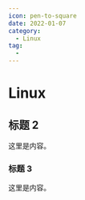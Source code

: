```yaml
---
icon: pen-to-square
date: 2022-01-07
category:
  - Linux
tag:
  - 
---
```

# Linux

## 标题 2

这里是内容。

### 标题 3

这里是内容。
